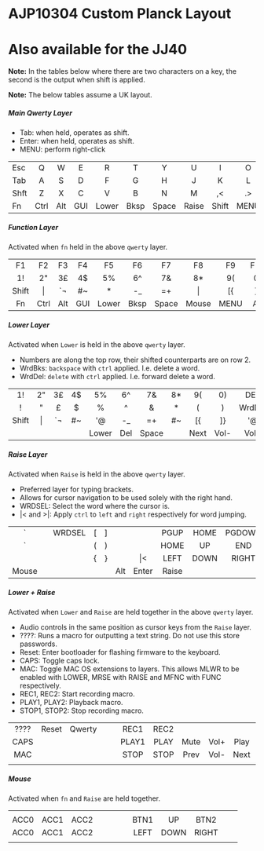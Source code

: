 # AJP10304 Custom Planck Layout
# Also available for the JJ40

**Note:** In the tables below where there are two characters on a key,
the second is the output when shift is applied.

**Note:** The below tables assume a UK layout.

##### Main Qwerty Layer

* Tab: when held, operates as shift.
* Enter: when held, operates as shift.
* MENU: perform right-click

|      |      |      |      |      |      |      |      |      |      |      |      |
| ---- |:----:| :---:| :---:| :---:| :---:| :---:| :---:| :---:| :---:| :---:| ----:|
| Esc  |   Q  |   W  |   E  |   R  |   T  |   Y  |   U  |   I  |   O  |   P  | Bksp |
| Tab  |   A  |   S  |   D  |   F  |   G  |   H  |   J  |   K  |   L  |  ;:  | Enter|
| Shft |   Z  |   X  |   C  |   V  |   B  |   N  |   M  |  ,<  |  .>  |  /?  | Shft |
| Fn   | Ctrl | Alt  | GUI  |Lower | Bksp |Space |Raise | Shift| MENU | Ctrl | Fn   |

##### Function Layer
Activated when `fn` held in the above `qwerty` layer.

|       |      |      |      |      |      |      |      |      |      |      |      |
| :---: |:----:| :---:| :---:| :---:| :---:| :---:| :---:| :---:| :---:| :---:| :---:|
|  F1   |  F2  |  F3  |  F4  |  F5  |  F6  |  F7  |  F8  |  F9  |  F10 |  F11 |  F12 |
|  1!   |  2"  |  3£  |  4$  |  5%  |  6^  |  7&  |  8*  |  9(  |  0)  |  ~   |INSERT|
| Shift |  \|  |  `¬  |  #~  |   *  |  -_  |  =+  |  \|  |  [{  |  ]}  |  '@  |Shift |
| Fn    | Ctrl | Alt  | GUI  |Lower | Bksp |Space |Mouse | MENU | Alt  | Ctrl | Fn   |

##### Lower Layer
Activated when `Lower` is held in the above `qwerty` layer.

* Numbers are along the top row, their shifted counterparts are on row 2.
* WrdBks: `backspace` with `ctrl` applied. I.e. delete a word.
* WrdDel: `delete` with `ctrl` applied. I.e. forward delete a word.

|       |      |      |      |      |      |      |      |      |      |      |      |
| :---: |:----:| :---:| :---:| :---:| :---:| :---:| :---:| :---:| :---:| :---:| :---:|
|  1!   |  2"  |  3£  |  4$  |  5%  |  6^  |  7&  |  8*  |  9(  |  0)  | DEL  | Bksp |
|  !    |   "  |   £  |   $  |   %  |   ^  |   &  |   *  |   (  |   )  |WrdDel|WrdBks|
| Shift |  \|  |  `¬  |  #~  |  '@  |  -_  |  =+  |  #~  |  [{  |  ]}  |  '@  |Shift |
|       |      |      |      |Lower | Del  |Space |      | Next | Vol- | Vol+ | Play |

 ##### Raise Layer
 Activated when `Raise` is held in the above `qwerty` layer.

 * Preferred layer for typing brackets.
 * Allows for cursor navigation to be used solely with the right hand.
 * WRDSEL: Select the word where the cursor is.
 * |< and >|: Apply `ctrl` to `left` and `right` respectively for word jumping.

|       |      |      |      |      |      |       |      |      |      |       |      |
| :---: |:----:| :---:| :---:| :---:| :---:| :---: | :---:| :---:| :---:| :---: | :---:|
|   `   |      |WRDSEL|  [   |   ]  |      |       | PGUP | HOME |PGDOWN|       |PRNTSC|
|   `   |      |      |  (   |   )  |      |       | HOME |  UP  | END  |       |ZOOM +|
|       |      |      |  {   |   }  |      |&#124;<| LEFT | DOWN |RIGHT |>&#124;|ZOOM -|
| Mouse |      |      |      |      |  Alt | Enter |Raise |      |      |       |      |

##### Lower + Raise
Activated when `Lower` and `Raise` are held together in the above `qwerty` layer.

* Audio controls in the same position as cursor keys from the `Raise` layer.
* ????: Runs a macro for outputting a text string.  Do not use this store passwords.
* Reset: Enter bootloader for flashing firmware to the keyboard.
* CAPS: Toggle caps lock.
* MAC: Toggle MAC OS extensions to layers. This allows MLWR to be enabled with LOWER,
MRSE with RAISE and MFNC with FUNC respectively.
* REC1, REC2: Start recording macro.
* PLAY1, PLAY2: Playback macro.
* STOP1, STOP2: Stop recording macro.

|       |      |      |      |      |      |      |      |      |      |      |      |
| :---: |:----:| :---:| :---:| :---:| :---:| :---:| :---:| :---:| :---:| :---:| :---:|
| ????  | Reset|Qwerty|      |      | REC1 | REC2 |      |      |      |      |  Del |
| CAPS  |      |      |      |      | PLAY1| PLAY | Mute | Vol+ | Play |      |      |
| MAC   |      |      |      |      | STOP | STOP | Prev | Vol- | Next |      |      |
|       |      |      |      |      |      |      |      |      |      |      |      |
 
##### Mouse
Activated when `fn` and `Raise` are held together.

|       |      |      |      |      |      |       |      |      |      |       |      |      
| :---: |:----:| :---:| :---:| :---:| :---:| :---: | :---:| :---:| :---:| :---: | :---:| 
|       |      |      |      |      |      |       |      |      |      |       |      |
| ACC0  | ACC1 | ACC2 |      |      |      |       | BTN1 |  UP  | BTN2 |       |      |
| ACC0  | ACC1 | ACC2 |      |      |      |       | LEFT | DOWN |RIGHT |       |      |
|       |      |      |      |      |      |       |      |      |      |       |      |
